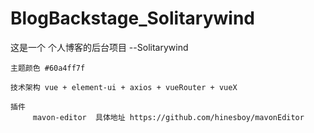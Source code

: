# BlogBackstage_Solitarywind
这是一个 个人博客的后台项目 --Solitarywind 
    
    主题颜色 #60a4ff7f 
    
    技术架构 vue + element-ui + axios + vueRouter + vueX
    
    插件 
         mavon-editor  具体地址 https://github.com/hinesboy/mavonEditor

